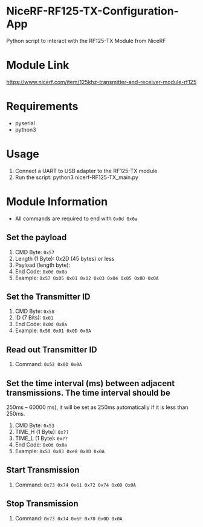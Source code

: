 # NiceRF-RF125-TX-Configuration-App
Python script to interact with the RF125-TX Module from NiceRF

# Module Link
https://www.nicerf.com/item/125khz-transmitter-and-receiver-module-rf125

# Requirements
* pyserial
* python3

# Usage
1. Connect a UART to USB adapter to the RF125-TX module
2. Run the script: python3 nicerf-RF125-TX_main.py

# Module Information
* All commands are required to end with ``` 0x0d 0x0a ```
## Set the payload
1. CMD Byte: ``` 0x57 ```
2. Length (1 Byte): 0x2D (45 bytes) or less
3. Payload (length byte):
4. End Code: ``` 0x0d 0x0a ```
5. Example: ``` 0x57 0x05 0x01 0x02 0x03 0x04 0x05 0x0D 0x0A ```
## Set the Transmitter ID
1. CMD Byte: ``` 0x58 ```
2. ID (7 Bits): ``` 0x01  ```
3. End Code: ``` 0x0d 0x0a ```
4. Example: ``` 0x58 0x01 0x0D 0x0A ```
## Read out Transmitter ID
1. Command: ``` 0x52 0x0D 0x0A ```
## Set the time interval (ms) between adjacent transmissions. The time interval should be
250ms – 60000 ms), it will be set as 250ms automatically if it is less than 250ms.
1. CMD Byte: ``` 0x53 ```
2. TIME_H (1 Byte): ``` 0x?? ```
3. TIME_L (1 Byte): ``` 0x?? ```
4. End Code: ``` 0x0d 0x0a ```
5. Example: ``` 0x53 0x03 0xe8 0x0D 0x0A ```
## Start Transmission
1. Command: ``` 0x73 0x74 0x61 0x72 0x74 0x0D 0x0A ```
## Stop Transmission
1. Command: ``` 0x73 0x74 0x6F 0x70 0x0D 0x0A ```
